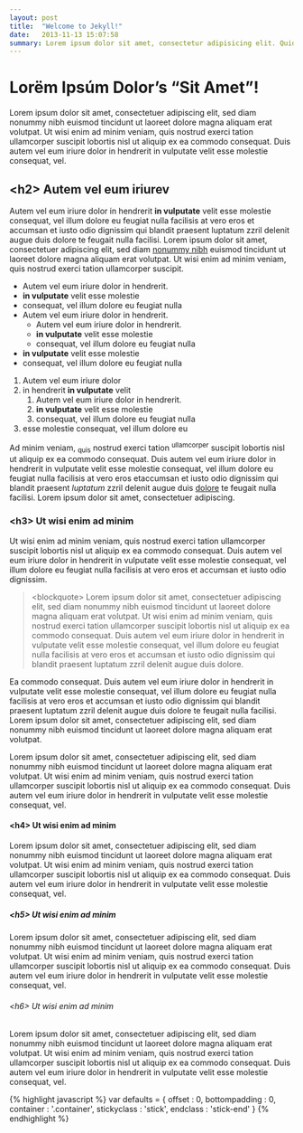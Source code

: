 ```yaml
---
layout: post
title:  "Welcome to Jekyll!"
date:   2013-11-13 15:07:58
summary: Lorem ipsum dolor sit amet, consectetur adipisicing elit. Quidem, natus quia eligendi! Possimus ducimus provident soluta quae dolorum repudiandae distinctio ipsa accusantium ipsum?
---
```


<h1>Lorëm Ipsúm Dolor’s “Sit Amet”!</h1>
<p>Lorem ipsum dolor sit amet, consectetuer adipiscing elit, sed diam nonummy nibh euismod tincidunt ut laoreet dolore magna aliquam erat volutpat. Ut wisi enim ad minim veniam, quis nostrud exerci tation ullamcorper suscipit lobortis nisl ut aliquip ex ea commodo consequat. Duis autem vel eum iriure dolor in hendrerit in vulputate velit esse molestie consequat, vel.</p>
<h2>&lt;h2&gt; Autem vel eum iriurev&nbsp;</h2>
<p>Autem vel eum iriure dolor in hendrerit <strong>in vulputate</strong> velit esse molestie consequat, vel illum dolore eu feugiat nulla facilisis at vero eros et accumsan et iusto odio dignissim qui blandit praesent luptatum zzril delenit augue duis dolore te feugait nulla facilisi. Lorem ipsum dolor sit amet, consectetuer adipiscing elit, sed diam <a href="#">nonummy nibh</a> euismod tincidunt ut laoreet dolore magna aliquam erat volutpat. Ut wisi enim ad minim veniam, quis nostrud exerci tation ullamcorper suscipit.</p>
<!-- Ordered and Unordered Lists -->
<ul>
<li>Autem vel eum iriure dolor in hendrerit.</li>
<li><strong>in vulputate</strong> velit esse molestie</li>
<li>consequat, vel illum dolore eu feugiat nulla</li>
<li>Autem vel eum iriure dolor in hendrerit.
<ul>
    <li>Autem vel eum iriure dolor in hendrerit.</li>
    <li><strong>in vulputate</strong> velit esse molestie</li>
    <li>consequat, vel illum dolore eu feugiat nulla</li>
</ul>
</li>
<li><strong>in vulputate</strong> velit esse molestie</li>
<li>consequat, vel illum dolore eu feugiat nulla</li>
</ul>
<ol>
<li>Autem vel eum iriure dolor</li>
<li>in hendrerit <strong>in vulputate</strong> velit
<ol>
    <li>Autem vel eum iriure dolor in hendrerit.</li>
    <li><strong>in vulputate</strong> velit esse molestie</li>
    <li>consequat, vel illum dolore eu feugiat nulla</li>
</ol>
</li>
<li>esse molestie consequat, vel illum dolore eu</li> 
</ol>
<!-- Sub-Script and Super Script -->
<p>Ad minim veniam, <sub>quis</sub> nostrud exerci tation <sup>ullamcorper</sup> suscipit lobortis nisl ut aliquip ex ea commodo consequat. Duis autem vel eum iriure dolor in hendrerit in vulputate velit esse molestie consequat, vel illum dolore eu feugiat nulla facilisis at vero eros etaccumsan et iusto odio dignissim qui blandit praesent <em>luptatum</em> zzril delenit augue duis <u>dolore</u> te feugait nulla facilisi. Lorem ipsum dolor sit amet, consectetuer adipiscing.</p>
<h3>&lt;h3&gt; Ut wisi enim ad minim</h3>
<p>Ut wisi enim ad minim veniam, quis nostrud exerci tation ullamcorper suscipit lobortis nisl ut aliquip ex ea commodo consequat. Duis autem vel eum iriure dolor in hendrerit in vulputate velit esse molestie consequat, vel illum dolore eu feugiat nulla facilisis at vero eros et accumsan et iusto odio dignissim.</p>
<!-- Blockquote -->
<blockquote>
&lt;blockquote&gt;
Lorem ipsum dolor sit amet, consectetuer adipiscing elit, sed diam nonummy nibh euismod tincidunt ut laoreet dolore magna aliquam erat volutpat. Ut wisi enim ad minim veniam, quis nostrud exerci tation ullamcorper suscipit lobortis nisl ut aliquip ex ea commodo consequat. Duis autem vel eum iriure dolor in hendrerit in vulputate velit esse molestie consequat, vel illum dolore eu feugiat nulla facilisis at vero eros et accumsan et iusto odio dignissim qui blandit praesent luptatum zzril delenit augue duis dolore.
</blockquote>
<p>Ea commodo consequat. Duis autem vel eum iriure dolor in hendrerit in vulputate velit esse molestie consequat, vel illum dolore eu feugiat nulla facilisis at vero eros et accumsan et iusto odio dignissim qui blandit praesent luptatum zzril delenit augue duis dolore te feugait nulla facilisi. Lorem ipsum dolor sit amet, consectetuer adipiscing elit, sed diam nonummy nibh euismod tincidunt ut laoreet dolore magna aliquam erat volutpat.</p>
<p>Lorem ipsum dolor sit amet, consectetuer adipiscing elit, sed diam nonummy nibh euismod tincidunt ut laoreet dolore magna aliquam erat volutpat. Ut wisi enim ad minim veniam, quis nostrud exerci tation ullamcorper suscipit lobortis nisl ut aliquip ex ea commodo consequat. Duis autem vel eum iriure dolor in hendrerit in vulputate velit esse molestie consequat, vel.</p>
<h4>&lt;h4&gt; Ut wisi enim ad minim</h4>
<p>Lorem ipsum dolor sit amet, consectetuer adipiscing elit, sed diam nonummy nibh euismod tincidunt ut laoreet dolore magna aliquam erat volutpat. Ut wisi enim ad minim veniam, quis nostrud exerci tation ullamcorper suscipit lobortis nisl ut aliquip ex ea commodo consequat. Duis autem vel eum iriure dolor in hendrerit in vulputate velit esse molestie consequat, vel.</p>
<h5>&lt;h5&gt; Ut wisi enim ad minim</h5>
<p>Lorem ipsum dolor sit amet, consectetuer adipiscing elit, sed diam nonummy nibh euismod tincidunt ut laoreet dolore magna aliquam erat volutpat. Ut wisi enim ad minim veniam, quis nostrud exerci tation ullamcorper suscipit lobortis nisl ut aliquip ex ea commodo consequat. Duis autem vel eum iriure dolor in hendrerit in vulputate velit esse molestie consequat, vel.&nbsp;</p>
<h6>&lt;h6&gt; Ut wisi enim ad minim</h6>
<p>Lorem ipsum dolor sit amet, consectetuer adipiscing elit, sed diam nonummy nibh euismod tincidunt ut laoreet dolore magna aliquam erat volutpat. Ut wisi enim ad minim veniam, quis nostrud exerci tation ullamcorper suscipit lobortis nisl ut aliquip ex ea commodo consequat. Duis autem vel eum iriure dolor in hendrerit in vulputate velit esse molestie consequat, vel.</p>
<!-- Lorem Ipsum Test -->

{% highlight javascript %}
var defaults = {
    offset          : 0,
    bottompadding   : 0,
    container       : '.container',
    stickyclass     : 'stick',
    endclass        : 'stick-end'
}
{% endhighlight %}
